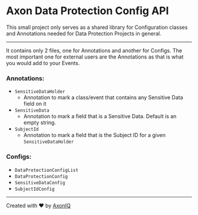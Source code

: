 # Axon Data Protection Config API

This small project only serves as a shared library for Configuration classes and Annotations needed for Data Protection Projects in general.

---

It contains only 2 files, one for Annotations and another for Configs. The most important one for external users are the Annotations as that is what you would add to your Events.

### Annotations:
- `SensitiveDataHolder`
  - Annotation to mark a class/event that contains any Sensitive Data field on it
- `SensitiveData`
  - Annotation to mark a field that is a Sensitive Data. Default is an empty string.
- `SubjectId`
  - Annotation to mark a field that is the Subject ID for a given `SensitiveDataHolder`

### Configs:
- `DataProtectionConfigList`
- `DataProtectionConfig`
- `SensitiveDataConfig`
- `SubjectIdConfig`

---
Created with :heart: by [AxonIQ](https://axoniq.io/)